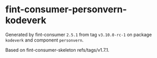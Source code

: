 # fint-consumer-personvern-kodeverk

Generated by fint-consumer `2.5.1` from tag `v3.10.0-rc-1` on package `kodeverk` and component `personvern`.

Based on fint-consumer-skeleton refs/tags/v1.7.1.
